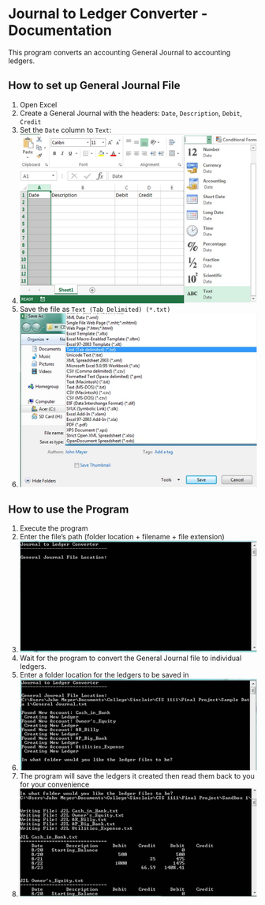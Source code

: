 # Journal to Ledger Converter - Documentation

This program converts an accounting General Journal to accounting ledgers.

## How to set up General Journal File

  1. Open Excel
  2. Create a General Journal with the headers: `Date`, `Description`, `Debit`, `Credit`
  3. Set the `Date` column to `Text`:
  4. ![](Documentation_assets/image002.jpg)
  5. Save the file as `Text (Tab Delimited) (*.txt)`
  6. ![](Documentation_assets/image004.jpg)

## How to use the Program

  1. Execute the program
  2. Enter the file’s path (folder location + filename + file extension)
  3. ![](Documentation_assets/image006.jpg)
  4. Wait for the program to convert the General Journal file to individual ledgers.
  5. Enter a folder location for the ledgers to be saved in
  6. ![](Documentation_assets/image008.jpg)
  7. The program will save the ledgers it created then read them back to you for your convenience
  8. ![](Documentation_assets/image010.jpg)
